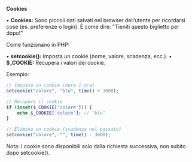 **Cookies**

• **Cookies:** Sono piccoli dati salvati nel browser dell’utente per ricordarsi cose (es. preferenze o login). È come dire: "Tieniti questo biglietto per dopo!"

Come funzionano in PHP:

• **setcookie():** Imposta un cookie (nome, valore, scadenza, ecc.).
• **$\_COOKIE:** Recupera i valori dei cookie.

Esempio:

```php
// Imposta un cookie (dura 1 ora)
setcookie("colore", "blu", time() + 3600);

// Recupera il cookie
if (isset($_COOKIE['colore'])) {
    echo $_COOKIE['colore']; // "blu"
}

// Elimina un cookie (scadenza nel passato)
setcookie("colore", "", time() - 3600);
```

Nota: I cookie sono disponibili solo dalla richiesta successiva, non subito dopo setcookie().

